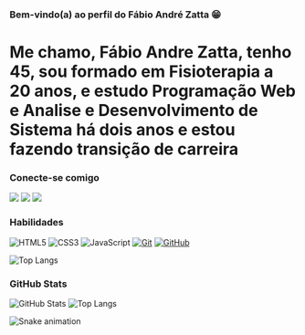  ### Bem-vindo(a) ao perfil do Fábio André Zatta 😁

# Me chamo, Fábio Andre Zatta, tenho 45, sou formado em Fisioterapia a 20 anos, e estudo Programação Web e Analise e Desenvolvimento de Sistema há dois anos e estou fazendo transição de carreira

### Conecte-se comigo
 
 <a href="https://www.instagram.com/fisiofaz8/" target="_blank"><img src="https://img.shields.io/badge/-Instagram-%23E4405F?style=for-the-badge&logo=instagram&logoColor=white" target="_blank"></a>
  <a href = "mailto:fisiofaz8@gmail.com"><img src="https://img.shields.io/badge/-Gmail-%23333?style=for-the-badge&logo=gmail&logoColor=white" target="_blank"></a>
  <a href="https://www.linkedin.com/in/fábio-zatta-bb2212177/" target="_blank"><img src="https://img.shields.io/badge/-LinkedIn-%230077B5?style=for-the-badge&logo=linkedin&logoColor=white" target="_blank"></a> 


### Habilidades
![HTML5](https://img.shields.io/badge/HTML-000?style=for-the-badge&logo=html5&logoColor=30A3DC)
![CSS3](https://img.shields.io/badge/CSS3-000?style=for-the-badge&logo=css3&logoColor=E94D5F)
![JavaScript](https://img.shields.io/badge/JavaScript-000?style=for-the-badge&logo=javascript&logoColor=30A3DC)
[![Git](https://img.shields.io/badge/Git-000?style=for-the-badge&logo=git&logoColor=E94D5F)](https://git-scm.com/doc) 
[![GitHub](https://img.shields.io/badge/GitHub-000?style=for-the-badge&logo=github&logoColor=30A3DC)](https://docs.github.com/)

![Top Langs](https://github-readme-stats-git-masterrstaa-rickstaa.vercel.app/api/top-langs/?username=fisiofaz&bg_color=000&border_color=30A3DC&title_color=E94D5F&text_color=FFF)

### GitHub Stats
![GitHub Stats](https://github-readme-stats.vercel.app/api?username=fisiofaz&theme=transparent&bg_color=000&border_color=30A3DC&show_icons=true&icon_color=30A3DC&title_color=E94D5F&text_color=FFF)
![Top Langs](https://github-readme-stats-git-masterrstaa-rickstaa.vercel.app/api/top-langs/?username=fisiofaz&layout=compact&bg_color=000&border_color=30A3DC&title_color=E94D5F&text_color=FFF)

 
  ![Snake animation](https://github.com/fisiofaz/fisiofaz/blob/output/github-contribution-grid-snake.svg)

</div>

